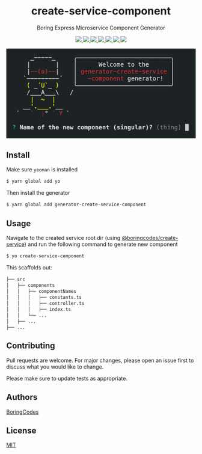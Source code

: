 <div align="center">
  <h1>create-service-component</h1>
  <p>Boring Express Microservice Component Generator</p>

  <p>
    <a href="https://github.com/boringcodes/create-service-component/commits" aria-label="Commitizen Friendly">
      <img src="https://img.shields.io/badge/commitizen-friendly-brightgreen.svg?style=flat-square">
    </a>
    <a href="https://github.com/boringcodes/create-service-component/actions" aria-label="GitHub Workflow Status">
      <img src="https://img.shields.io/github/workflow/status/boringcodes/create-service-component/publish-npm?style=flat-square">
    </a>
    <a href="https://david-dm.org/boringcodes/create-service-component" aria-label="Dependencies Status">
      <img src="https://img.shields.io/david/boringcodes/create-service-component?style=flat-square">
    </a>
    <a href="https://www.npmjs.com/package/generator-create-service-component" aria-label="NPM Version">
      <img src="https://img.shields.io/npm/v/generator-create-service-component?color=brightgreen&style=flat-square">
    </a>
    <a href="https://www.npmjs.com/package/generator-create-service-component" aria-label="NPM Downloads">
      <img src="https://img.shields.io/npm/dm/generator-create-service-component?style=flat-square">
    </a>
    <a href="https://github.com/boringcodes/create-service-component/blob/master/LICENSE" aria-label="MIT License">
      <img src="https://img.shields.io/github/license/boringcodes/create-service-component?color=brightgreen&style=flat-square">
    </a>
    <a href="https://github.com/boringcodes" aria-label="BoringCodes Verified">
      <img src="https://img.shields.io/badge/boringcodes-verified-brightgreen?style=flat-square">
    </a>
  </p>

  <img src="banner.png">
</div>

## Install

Make sure `yeoman` is installed

```sh
$ yarn global add yo
```

Then install the generator

```sh
$ yarn global add generator-create-service-component
```

## Usage

Navigate to the created service root dir (using [@boringcodes/create-service](https://github.com/boringcodes/create-service)) and run the following command to generate new component

```sh
$ yo create-service-component
```

This scaffolds out:

```
├── src
│   ├── components
│   │   ├── componentNames
│   │   │   ├── constants.ts
│   │   │   ├── controller.ts
│   │   │   ├── index.ts
│   │   └── ...
│   ├── ...
├── ...
```

## Contributing

Pull requests are welcome. For major changes, please open an issue first to discuss what you would like to change.

Please make sure to update tests as appropriate.

## Authors

[BoringCodes](https://github.com/boringcodes)

## License

[MIT](https://github.com/boringcodes/create-service-component/blob/master/LICENSE)
